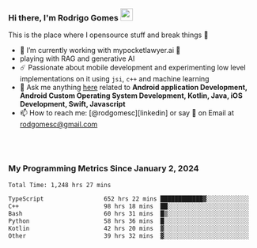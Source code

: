 
### Hi there, I'm Rodrigo Gomes <img src="https://media.giphy.com/media/hvRJCLFzcasrR4ia7z/giphy.gif" width="25px">
This is the place where I opensource stuff and break things 🤣
- 🔭 I’m currently working with mypocketlawyer.ai 💜
- playing with RAG and generative AI
- ☄️ Passionate about mobile development and experimenting low level implementations on it using `jsi`, `c++` and machine learning
- 💬 Ask me anything [here](https://github.com/rodgomesc/rodgomesc/issues) related to <b>Android application Development, Android Custom Operating System Development, Kotlin, Java, iOS Development, Swift, Javascript</b>
- 📫 How to reach me: [@rodgomesc][linkedin] or say 👋 on Email at [rodgomesc@gmail.com](mailto:rodgomesc@gmail.com)


<br/>

<!-- 
<picture>
  <img src="/github-metrics.svg" alt="Metrics">
</picture>
-->

</br>

### My Programming Metrics Since January 2, 2024 


<!--START_SECTION:waka-->

```txt
Total Time: 1,248 hrs 27 mins

TypeScript                 652 hrs 22 mins ████████████▓░░░░░░░░░░░░   50.65 %
C++                        98 hrs 18 mins  ██░░░░░░░░░░░░░░░░░░░░░░░   07.63 %
Bash                       60 hrs 31 mins  █▒░░░░░░░░░░░░░░░░░░░░░░░   04.70 %
Python                     58 hrs 36 mins  █░░░░░░░░░░░░░░░░░░░░░░░░   04.55 %
Kotlin                     42 hrs 20 mins  ▓░░░░░░░░░░░░░░░░░░░░░░░░   03.29 %
Other                      39 hrs 32 mins  ▓░░░░░░░░░░░░░░░░░░░░░░░░   03.07 %
```

<!--END_SECTION:waka-->

